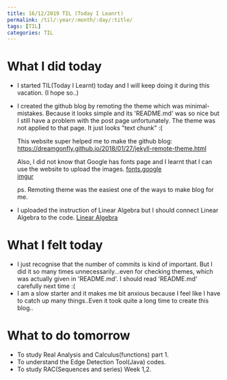 ```yaml
---
title: 16/12/2019 TIL (Today I Leanrt)
permalink: /til/:year/:month/:day/:title/
tags: [TIL]
categories: TIL
---
```


# What I did today
- I started TIL(Today I Learnt) today and I will keep doing it during this vacation.
  (I hope so..)
  
- I created the github blog by remoting the theme which was minimal-mistakes. 
  Because it looks simple and its 'README.md' was so nice but I still have a problem with the post page unfortunately.
  The theme was not applied to that page. It just looks "text chunk" :(
  
  This website super helped me to make the github blog: https://dreamgonfly.github.io/2018/01/27/jekyll-remote-theme.html
  
  Also, I did not know that Google has fonts page and I learnt that I can use the website to upload the images.
  [fonts.google](https://fonts.google.com/) <br>
  [imgur](https://imgur.com/)
  
  ps. Remoting theme was the easiest one of the ways to make blog for me.
  
 - I uploaded the instruction of Linear Algebra but I should connect Linear Algebra to the code.
   [Linear Algebra](https://takealook00.github.io/linear%20algebra/la-intro/)
 
 # What I felt today
 - I just recognise that the number of commits is kind of important. But I did it so many times unnecessarily...even for checking themes,
   which was actually given in 'README.md'. I should read 'README.md' carefully next time :(
 - I am a slow starter and it makes me bit anxious because I feel like I have to catch up many things..Even it took quite a long time to      create this blog..
 
 # What to do tomorrow
 - To study Real Analysis and Calculus(functions) part 1.
 - To understand the Edge Detection Tool(Java) codes.
 - To study RAC(Sequences and series) Week 1,2.
 
